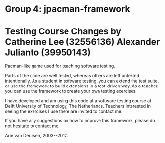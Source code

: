 Group 4: jpacman-framework
=================

Testing Course Changes by
Catherine Lee (32556136)
Alexander Julianto (39950143)
=================

Pacman-like game used for teaching software testing.

Parts of the code are well tested, whereas others are left untested intentionally.
As a student in software testing, you can extend the test suite, or use the framework to build extensions in a test-driven way.
As a teacher, you can use the framework to create your own testing exercises.

I have developed and am using this code at a software testing course at Delft University of Technology, The Netherlands. Teachers interested in seeing the exercises I use there are invited to contact me. 

If you have any suggestions on how to improve this framework, please do not hesitate to contact me.

Arie van Deursen, 2003--2012.

